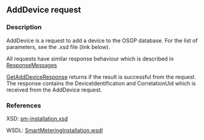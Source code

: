 ## AddDevice request

### Description
AddDevice is a request to add a device to the OSGP database. For the list of parameters, see the .xsd file (link below). 

All requests have similar response behaviour which is described in [ResponseMessages](ResponseMessages.md)

[GetAddDeviceResponse](GetAddDeviceResponse.md) returns if the result is successful from the request. The response contains the DeviceIdentification and CorrelationUid which is received from the AddDevice request.

### References

XSD: [sm-installation.xsd](https://github.com/OSGP/Shared/blob/development/osgp-ws-smartmetering/src/main/resources/schemas/sm-installation.xsd)

WSDL: [SmartMeteringInstallation.wsdl](https://github.com/OSGP/Shared/blob/development/osgp-ws-smartmetering/src/main/resources/SmartMeteringInstallation.wsdl)
